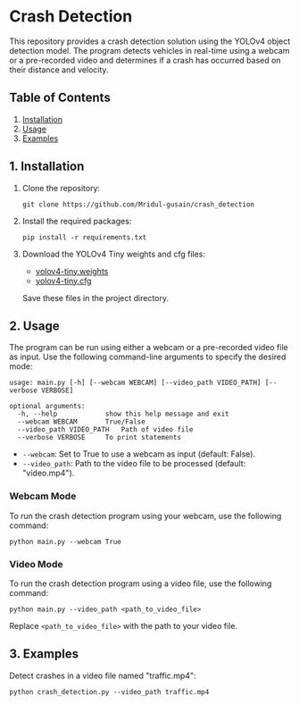 # Crash Detection

This repository provides a crash detection solution using the YOLOv4 object detection model. The program detects vehicles in real-time using a webcam or a pre-recorded video and determines if a crash has occurred based on their distance and velocity.

## Table of Contents

1. [Installation](#install)
2. [Usage](#usage)
3. [Examples](#examples)
  
 <a name="install"></a> 

  ## 1. Installation
1. Clone the repository:

	```
	git clone https://github.com/Mridul-gusain/crash_detection
	```
    
2. Install the required packages:

	```
	pip install -r requirements.txt
	```

3. Download the YOLOv4 Tiny weights and cfg files:
  
	 -   [yolov4-tiny.weights](https://github.com/AlexeyAB/darknet/releases/download/darknet_yolo_v4_pre/yolov4-tiny.weights)
	-   [yolov4-tiny.cfg](https://github.com/AlexeyAB/darknet/blob/master/cfg/yolov4-tiny.cfg)
	
	Save these files in the project directory.
  
<a name="usage"></a>  
## 2. Usage
  
The program can be run using either a webcam or a pre-recorded video file as input. Use the following command-line arguments to specify the desired mode:

```
usage: main.py [-h] [--webcam WEBCAM] [--video_path VIDEO_PATH] [--verbose VERBOSE]

optional arguments:
  -h, --help            show this help message and exit
  --webcam WEBCAM       True/False
  --video_path VIDEO_PATH   Path of video file
  --verbose VERBOSE     To print statements
```

-   `--webcam`: Set to True to use a webcam as input (default: False).
-   `--video_path`: Path to the video file to be processed (default: "video.mp4").

### Webcam Mode

To run the crash detection program using your webcam, use the following command:
```
python main.py --webcam True
```

### Video Mode

To run the crash detection program using a video file, use the following command:

```
python main.py --video_path <path_to_video_file>
```

Replace `<path_to_video_file>` with the path to your video file.

<a name="examples"></a> 
## 3. Examples

Detect crashes in a video file named "traffic.mp4":

```
python crash_detection.py --video_path traffic.mp4
```
